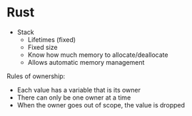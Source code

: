 # Rust

- Stack
  - Lifetimes (fixed)
  - Fixed size
  - Know how much memory to allocate/deallocate
  - Allows automatic memory management

Rules of ownership:

- Each value has a variable that is its owner
- There can only be one owner at a time
- When the owner goes out of scope, the value is dropped
